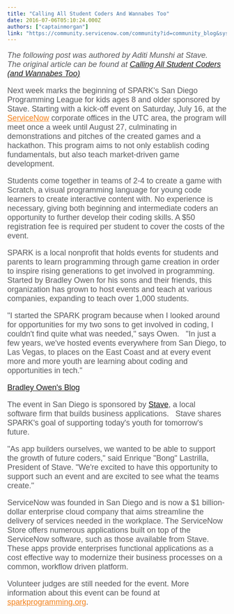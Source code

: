 ```yaml
---
title: "Calling All Student Coders And Wannabes Too"
date: 2016-07-06T05:10:24.000Z
authors: ["captainmorgan"]
link: "https://community.servicenow.com/community?id=community_blog&sys_id=866c2ea1dbd0dbc01dcaf3231f9619f1"
---
```

<p style="color: #5a5b5e; font-family: Raleway, sans-serif; font-size: 18px;"><em>The following post was authored by Aditi Munshi at Stave.   The original article can be found at <a href="http://blog.staveapps.com/calling-all-student-coders-and-wannabes-too" title="http://blog.staveapps.com/calling-all-student-coders-and-wannabes-too">Calling All Student Coders (and Wannabes Too)</a></em></p><p style="color: #5a5b5e; font-family: Raleway, sans-serif; font-size: 18px;"></p><p style="color: #5a5b5e; font-family: Raleway, sans-serif; font-size: 18px;">Next week marks the beginning of SPARK's San Diego Programming League for kids ages 8 and older sponsored by Stave. Starting with a kick-off event on Saturday, July 16, at the <a title="w.servicenow.com/" href="http://www.servicenow.com/" style="color: #f3811b;" target="_blank">ServiceNow</a> corporate offices in the UTC area, the program will meet once a week until August 27, culminating in demonstrations and pitches of the created games and a hackathon. This program aims to not only establish coding fundamentals, but also teach market-driven game development.</p><p style="color: #5a5b5e; font-family: Raleway, sans-serif; font-size: 18px;"></p><p style="color: #5a5b5e; font-family: Raleway, sans-serif; font-size: 18px;">Students come together in teams of 2-4 to create a game with Scratch, a visual programming language for young code learners to create interactive content with. No experience is necessary, giving both beginning and intermediate coders an opportunity to further develop their coding skills. A $50 registration fee is required per student to cover the costs of the event.</p><p style="color: #5a5b5e; font-family: Raleway, sans-serif; font-size: 18px;"></p><p style="color: #5a5b5e; font-family: Raleway, sans-serif; font-size: 18px;">SPARK is a local nonprofit that holds events for students and parents to learn programming through game creation in order to inspire rising generations to get involved in programming. Started by Bradley Owen for his sons and their friends, this organization has grown to host events and teach at various companies, expanding to teach over 1,000 students.</p><p style="color: #5a5b5e; font-family: Raleway, sans-serif; font-size: 18px;"></p><p style="color: #5a5b5e; font-family: Raleway, sans-serif; font-size: 18px;">"I started the SPARK program because when I looked around for opportunities for my two sons to get involved in coding, I couldn't find quite what was needed," says Owen.   "In just a few years, we've hosted events everywhere from San Diego, to Las Vegas, to places on the East Coast and at every event more and more youth are learning about coding and opportunities in tech."</p><p style="color: #5a5b5e; font-family: Raleway, sans-serif; font-size: 18px;"></p><p style="color: #5a5b5e; font-family: Raleway, sans-serif; font-size: 18px;"><a title="Bradley Owen's Blog" __default_attr="1136" __jive_macro_name="blog" class="jive-link-blog-small jive_macro_blog jive_macro" data-id="1136" data-objecttype="37" data-orig-content="Bradley Owen's Blog" data-renderedposition="551_8_192_21" data-type="blog" href="undefined1136">Bradley Owen's Blog</a></p><p style="color: #5a5b5e; font-family: Raleway, sans-serif; font-size: 18px;"></p><p style="color: #5a5b5e; font-family: Raleway, sans-serif; font-size: 18px;">The event in San Diego is sponsored by <a title="w.staveapps.com/" href="http://www.staveapps.com/">Stave</a>, a local software firm that builds business applications.   Stave shares SPARK's goal of supporting today's youth for tomorrow's future.</p><p style="color: #5a5b5e; font-family: Raleway, sans-serif; font-size: 18px;"></p><p style="color: #5a5b5e; font-family: Raleway, sans-serif; font-size: 18px;">"As app builders ourselves, we wanted to be able to support the growth of future coders," said Enrique "Bong" Lastrilla, President of Stave. "We're excited to have this opportunity to support such an event and are excited to see what the teams create."</p><p style="color: #5a5b5e; font-family: Raleway, sans-serif; font-size: 18px;"></p><p style="color: #5a5b5e; font-family: Raleway, sans-serif; font-size: 18px;">ServiceNow was founded in San Diego and is now a $1 billion-dollar enterprise cloud company that aims streamline the delivery of services needed in the workplace. The ServiceNow Store offers numerous applications built on top of the ServiceNow software, such as those available from Stave.   These apps provide enterprises functional applications as a cost effective way to modernize their business processes on a common, workflow driven platform.</p><p style="color: #5a5b5e; font-family: Raleway, sans-serif; font-size: 18px;"></p><p style="color: #5a5b5e; font-family: Raleway, sans-serif; font-size: 18px;">Volunteer judges are still needed for the event. More information about this event can be found at <a title="w.sparkprogramming.org/" href="http://www.sparkprogramming.org/" style="color: #f3811b;">sparkprogramming.org</a>.</p>